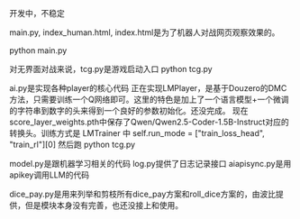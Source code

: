 开发中，不稳定

main.py, index_human.html, index.html是为了机器人对战网页观察效果的。

python main.py


对无界面对战来说，tcg.py是游戏启动入口
python tcg.py

ai.py是实现各种player的核心代码
正在实现LMPlayer，是基于Douzero的DMC方法，只需要训练一个Q网络即可。这里的特色是加上了一个语言模型+一个微调的字符串到数字的头来得到一个良好的参数初始化。还没完成。
现在score_layer_weights.pth中保存了Qwen/Qwen2.5-Coder-1.5B-Instruct对应的转换头。训练方式是
LMTrainer 中
self.run_mode = ["train_loss_head", "train_rl"][0]
然后跑
python tcg.py

model.py是跟机器学习相关的代码
log.py提供了日志记录接口
aiapisync.py是用apikey调用LLM的代码

dice_pay.py是用来列举和剪枝所有dice_pay方案和roll_dice方案的，由波比提供，但是模块本身没有完善，也还没接上和使用。
